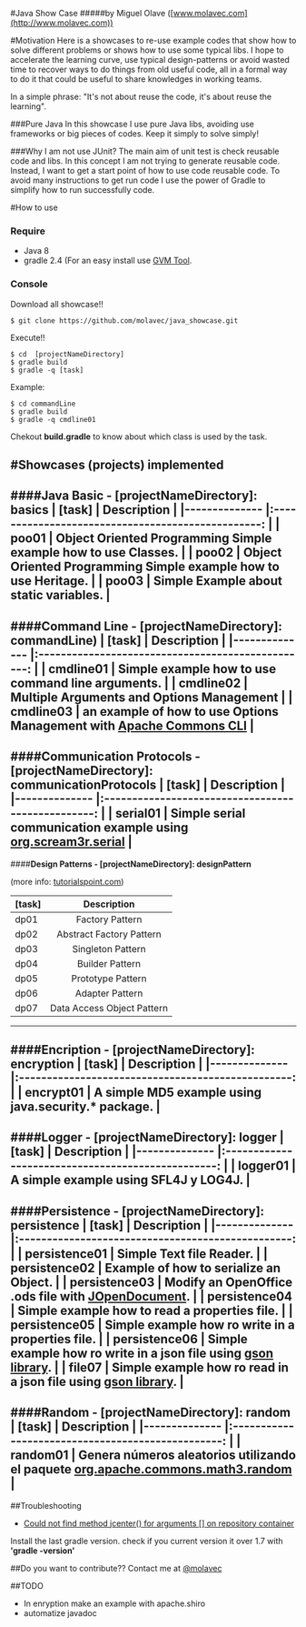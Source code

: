 #Java Show Case
#####by Miguel Olave ([www.molavec.com](http://www.molavec.com))

#Motivation
  Here is a showcases to re-use example codes that show how to solve different problems or shows how to use some typical libs. I hope to accelerate the learning curve, use typical design-patterns or avoid wasted time to recover ways to do things from old useful code, all in a formal way to do it that could be useful to share knowledges in working teams.

 In a simple phrase: "It's not about reuse the code, it's about reuse the learning".

###Pure Java
  In this showcase I use pure Java libs, avoiding use frameworks or big pieces of codes. Keep it simply to solve simply!  

###Why I am not use JUnit?
  The main aim of unit test is check reusable code and libs. In this concept I am not trying to generate reusable code. Instead, I want to get a start point of how to use code reusable code. To avoid many instructions to get run code I use the power of Gradle to simplify how to run successfully code.


#How to use

### Require
+ Java 8
+ gradle 2.4 (For an easy install use [GVM Tool](http://gvmtool.net).

### Console
Download all showcase!!

    $ git clone https://github.com/molavec/java_showcase.git

Execute!!

    $ cd  [projectNameDirectory]
    $ gradle build
    $ gradle -q [task]

Example:

    $ cd commandLine
    $ gradle build
    $ gradle -q cmdline01

Chekout **build.gradle** to know about which class is used by the task.

#Showcases (projects) implemented
---
####**Java Basic - [projectNameDirectory]: basics**
| [task] 	      |                 Description                        	|
|--------------	|:-------------------------------------------------:	|
| poo01    	| Object Oriented Programming Simple example how to use Classes. 	|
| poo02    	| Object Oriented Programming Simple example how to use Heritage.           |
| poo03    	| Simple Example about **static** variables.           |
---

####**Command Line - [projectNameDirectory]: commandLine)**
| [task] 	      |                 Description                        	|
|--------------	|:-------------------------------------------------:	|
| cmdline01    	| Simple example how to use command line arguments. 	|
| cmdline02    	| Multiple Arguments and Options Management           |
| cmdline03    	| an example of how to use Options Management with [Apache Commons CLI](http://commons.apache.org/proper/commons-cli/index.html)          |
---

####**Communication Protocols** - [projectNameDirectory]: communicationProtocols
| [task] 	      |                 Description                        	|
|--------------	|:-------------------------------------------------:	|
| serial01    	| Simple serial communication example using [org.scream3r.serial](https://code.google.com/p/java-simple-serial-connector/) 	|
---

####**Design Patterns - [projectNameDirectory]: designPattern**

(more info: [tutorialspoint.com](http://www.tutorialspoint.com/design_pattern/design_pattern_quick_guide.htm))

| [task] 	      |                 Description                        	|
|--------------	|:-------------------------------------------------:	|
| dp01 | Factory Pattern	|
| dp02 | Abstract Factory Pattern	|
| dp03 | Singleton Pattern	|
| dp04 | Builder Pattern	|
| dp05 | Prototype Pattern	|
| dp06 | Adapter Pattern	|
| dp07 | Data Access Object Pattern	|
---

####**Encription - [projectNameDirectory]: encryption**
| [task] 	      |                 Description                        	|
|--------------	|:-------------------------------------------------:	|
| encrypt01 | A simple MD5 example using java.security.\* package.	|
---

####**Logger - [projectNameDirectory]: logger**
| [task] 	      |                 Description                        	|
|--------------	|:-------------------------------------------------:	|
| logger01 | A simple example using SFL4J y LOG4J.	|
---

####**Persistence - [projectNameDirectory]: persistence**
| [task] 	      |                 Description                        	|
|--------------	|:-------------------------------------------------:	|
| persistence01    	| Simple Text file Reader.	|
| persistence02    	| Example of how to serialize an Object.	|
| persistence03    	| Modify an OpenOffice **.ods** file with [JOpenDocument](http://www.jopendocument.org).	|
| persistence04    	| Simple example how to read a properties file.	|
| persistence05   		| Simple example how ro write in a properties file.	|
| persistence06   		| Simple example how ro write in a json file using [gson library](https://github.com/google/gson).	|
| file07   		| Simple example how ro read in a json file using [gson library](https://github.com/google/gson).	|
---

####**Random - [projectNameDirectory]: random**
| [task] 	      |                 Description                        	|
|--------------	|:-------------------------------------------------:	|
| random01    	| Genera números aleatorios utilizando el paquete [org.apache.commons.math3.random](http://commons.apache.org/proper/commons-math/)	|
---

##Troubleshooting
+ [Could not find method jcenter() for arguments \[\] on repository container](http://stackoverflow.com/questions/27470443/could-not-find-method-jcenter-for-arguments-on-repository-container)

Install the last gradle version. check if you current version it over 1.7 with **'gradle -version'**


##Do you want to contribute??
Contact me at [@molavec](https://twitter.com/molavec)


##TODO
+ In enryption make an example with apache.shiro
+ automatize javadoc
